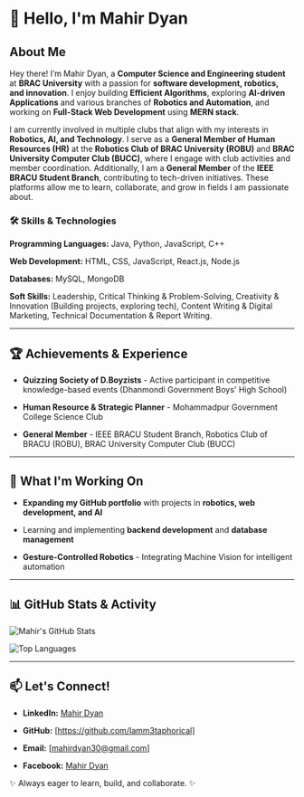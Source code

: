 # 👋 Hello, I'm Mahir Dyan

## About Me

Hey there! I’m Mahir Dyan, a **Computer Science and Engineering student** at **BRAC University** with a passion for **software development, robotics, and innovation**. I enjoy building **Efficient Algorithms**, exploring **AI-driven Applications** and various branches of **Robotics and Automation**, and working on **Full-Stack Web Development** using **MERN stack**.

I am currently involved in multiple clubs that align with my interests in **Robotics, AI, and Technology**. I serve as a **General Member of Human Resources (HR)** at the **Robotics Club of BRAC University (ROBU)** and **BRAC University Computer Club (BUCC)**, where I engage with club activities and member coordination. Additionally, I am a **General Member** of the **IEEE BRACU Student Branch**, contributing to tech-driven initiatives. These platforms allow me to learn, collaborate, and grow in fields I am passionate about.

### 🛠️ Skills & Technologies

**Programming Languages:** Java, Python, JavaScript, C++ 

**Web Development:** HTML, CSS, JavaScript, React.js, Node.js  

**Databases:** MySQL, MongoDB   

**Soft Skills:** Leadership, Critical Thinking & Problem-Solving, Creativity & Innovation (Building projects, exploring tech), Content Writing & Digital Marketing, Technical Documentation & Report Writing. 

---

## 🏆 Achievements & Experience

- **Quizzing Society of D.Boyzists** - Active participant in competitive knowledge-based events (Dhanmondi Government Boys' High School)

- **Human Resource & Strategic Planner** - Mohammadpur Government College Science Club

- **General Member** - IEEE BRACU Student Branch, Robotics Club of BRACU (ROBU), BRAC University Computer Club (BUCC)

---

## 🚀 What I'm Working On

- **Expanding my GitHub portfolio** with projects in **robotics, web development, and AI**

- Learning and implementing **backend development** and **database management**

- **Gesture-Controlled Robotics** - Integrating Machine Vision for intelligent automation

---

## 📊 GitHub Stats & Activity

![Mahir's GitHub Stats](https://github-readme-stats.vercel.app/api?username=Iamm3taphorical&show_icons=true&theme=dark)

![Top Languages](https://github-readme-stats.vercel.app/api/top-langs/?username=Iamm3taphorical&layout=compact&theme=dark)

---

## 📫 Let's Connect!

- **LinkedIn:** [Mahir Dyan](https://www.linkedin.com/in/mahir-dyan-47b396310/)

- **GitHub:** [https://github.com/Iamm3taphorical]

- **Email:** [mahirdyan30@gmail.com]

- **Facebook:** [Mahir Dyan](https://www.facebook.com/profile.php?id=61556051235878)

✨ Always eager to learn, build, and collaborate. ✨
